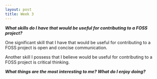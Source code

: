 ```yaml
---
layout: post
title: Week 3
---
```



**_What skills do I have that would be useful for contributing to a FOSS project?_**

  <p>One significant skill that I have that would be useful for contributing to a FOSS project is open and concise communication. </p> <p> Another skill I possess that I believe would be useful for contributing to a FOSS project is critical thinking. </p>


**_What things are the most interesting to me? What do I enjoy doing?_**
